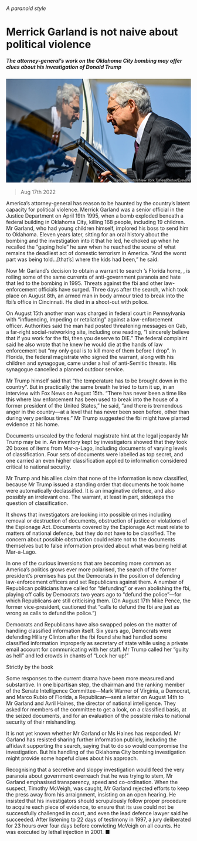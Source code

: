 ###### A paranoid style

# Merrick Garland is not naive about political violence 

##### The attorney-general’s work on the Oklahoma City bombing may offer clues about his investigation of Donald Trump 

![image](images/20220820_USP001.jpg) 

> Aug 17th 2022 

America’s attorney-general has reason to be haunted by the country’s latent capacity for political violence. Merrick Garland was a senior official in the Justice Department on April 19th 1995, when a bomb exploded beneath a federal building in Oklahoma City, killing 168 people, including 19 children. Mr Garland, who had young children himself, implored his boss to send him to Oklahoma. Eleven years later, sitting for an oral history about the bombing and the investigation into it that he led, he choked up when he recalled the “gaping hole” he saw when he reached the scene of what remains the deadliest act of domestic terrorism in America. “And the worst part was being told…[that’s] where the kids had been,” he said. 

Now Mr Garland’s decision to obtain a warrant to search ’s Florida home, , is roiling some of the same currents of anti-government paranoia and hate that led to the bombing in 1995. Threats against the fbi and other law-enforcement officials have surged. Three days after the search, which took place on August 8th, an armed man in body armour tried to break into the fbi’s office in Cincinnati. He died in a shoot-out with police. 

On August 15th another man was charged in federal court in Pennsylvania with “influencing, impeding or retaliating” against a law-enforcement officer. Authorities said the man had posted threatening messages on Gab, a far-right social-networking site, including one reading, “I sincerely believe that if you work for the fbi, then you deserve to DIE.” The federal complaint said he also wrote that he knew he would die at the hands of law enforcement but “my only goal is to kill more of them before I drop”. In Florida, the federal magistrate who signed the warrant, along with his children and synagogue, came under a hail of anti-Semitic threats. His synagogue cancelled a planned outdoor service.

Mr Trump himself said that “the temperature has to be brought down in the country”. But in practically the same breath he tried to turn it up, in an interview with Fox News on August 15th. “There has never been a time like this where law enforcement has been used to break into the house of a former president of the United States,” he said, “and there is tremendous anger in the country—at a level that has never been seen before, other than during very perilous times.” Mr Trump suggested the fbi might have planted evidence at his home. 

Documents unsealed by the federal magistrate hint at the legal jeopardy Mr Trump may be in. An inventory kept by investigators showed that they took 20 boxes of items from Mar-a-Lago, including documents of varying levels of classification. Four sets of documents were labelled as top secret, and one carried an even higher classification applied to information considered critical to national security.

Mr Trump and his allies claim that none of the information is now classified, because Mr Trump issued a standing order that documents he took home were automatically declassified. It is an imaginative defence, and also possibly an irrelevant one. The warrant, at least in part, sidesteps the question of classification. 

It shows that investigators are looking into possible crimes including removal or destruction of documents, obstruction of justice or violations of the Espionage Act. Documents covered by the Espionage Act must relate to matters of national defence, but they do not have to be classified. The concern about possible obstruction could relate not to the documents themselves but to false information provided about what was being held at Mar-a-Lago. 

In one of the curious inversions that are becoming more common as America’s politics grows ever more polarised, the search of the former president’s premises has put the Democrats in the position of defending law-enforcement officers and set Republicans against them. A number of Republican politicians have called for “defunding” or even abolishing the fbi, playing off calls by Democrats two years ago to “defund the police”—for which Republicans are still criticising them. (On August 17th Mike Pence, the former vice-president, cautioned that “calls to defund the fbi are just as wrong as calls to defund the police.”)

Democrats and Republicans have also swapped poles on the matter of handling classified information itself. Six years ago, Democrats were defending Hillary Clinton after the fbi found she had handled some classified information improperly as secretary of state while using a private email account for communicating with her staff. Mr Trump called her “guilty as hell” and led crowds in chants of “Lock her up!”

Strictly by the book

Some responses to the current drama have been more measured and substantive. In one bipartisan step, the chairman and the ranking member of the Senate Intelligence Committee—Mark Warner of Virginia, a Democrat, and Marco Rubio of Florida, a Republican—sent a letter on August 14th to Mr Garland and Avril Haines, the director of national intelligence. They asked for members of the committee to get a look, on a classified basis, at the seized documents, and for an evaluation of the possible risks to national security of their mishandling. 

It is not yet known whether Mr Garland or Ms Haines has responded. Mr Garland has resisted sharing further information publicly, including the affidavit supporting the search, saying that to do so would compromise the investigation. But his handling of the Oklahoma City bombing investigation might provide some hopeful clues about his approach. 

Recognising that a secretive and sloppy investigation would feed the very paranoia about government overreach that he was trying to stem, Mr Garland emphasised transparency, speed and co-ordination. When the suspect, Timothy McVeigh, was caught, Mr Garland rejected efforts to keep the press away from his arraignment, insisting on an open hearing. He insisted that his investigators should scrupulously follow proper procedure to acquire each piece of evidence, to ensure that its use could not be successfully challenged in court, and even the lead defence lawyer said he succeeded. After listening to 22 days of testimony in 1997, a jury deliberated for 23 hours over four days before convicting McVeigh on all counts. He was executed by lethal injection in 2001. ■


